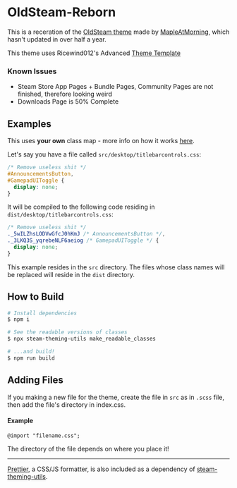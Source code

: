 # OldSteam-Reborn

This is a receration of the [OldSteam theme](https://github.com/MapleAtMorning/OldSteam-Theme/) made by [MapleAtMorning](https://github.com/MapleAtMorning), which hasn't updated in over half a year.

This theme uses Ricewind012's Advanced [Theme Template](https://github.com/ricewind012/more-advanced-theme-template)

### Known Issues

- Steam Store App Pages + Bundle Pages, Community Pages are not finished, therefore looking weird
- Downloads Page is 50% Complete

## Examples

This uses **your own** class map - more info on how it works [here][steam-theming-utils].

Let's say you have a file called `src/desktop/titlebarcontrols.css`:

```css
/* Remove useless shit */
#AnnouncementsButton,
#GamepadUIToggle {
  display: none;
}
```

It will be compiled to the following code residing in `dist/desktop/titlebarcontrols.css`:

```css
/* Remove useless shit */
._5wILZhsLODVwGfcJ0hKmJ /* AnnouncementsButton */,
._3LKQ3S_yqrebeNLF6aeiog /* GamepadUIToggle */ {
  display: none;
}
```

This example resides in the `src` directory. The files whose class names will be replaced will reside in the `dist` directory.

## How to Build

```sh
# Install dependencies
$ npm i

# See the readable versions of classes
$ npx steam-theming-utils make_readable_classes

# ...and build!
$ npm run build
```

## Adding Files

If you making a new file for the theme, create the file in `src` as in `.scss` file, then add the file's directory in index.css.

#### Example

```
@import "filename.css";
```

The directory of the file depends on where you place it!

---

[Prettier][prettier], a CSS/JS formatter, is also included as a dependency of [steam-theming-utils][steam-theming-utils].

[prettier]: https://prettier.io
[steam-theming-utils]: https://github.com/ricewind012/steam-theming-utils
